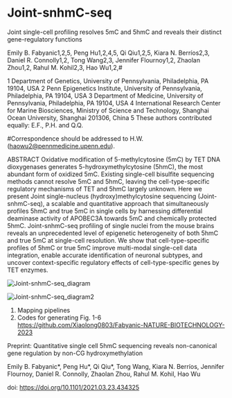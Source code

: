 # Joint-snhmC-seq

Joint single-cell profiling resolves 5mC and 5hmC and reveals their distinct gene-regulatory functions

Emily B. Fabyanic1,2,5, Peng Hu1,2,4,5, Qi Qiu1,2,5, Kiara N. Berríos2,3, Daniel R. Connolly1,2, Tong Wang2,3, Jennifer Flournoy1,2, Zhaolan Zhou1,2, Rahul M. Kohil2,3, Hao Wu1,2,#

1 Department of Genetics, University of Pennsylvania, Philadelphia, PA 19104, USA
2 Penn Epigenetics Institute, University of Pennsylvania, Philadelphia, PA 19104, USA
3 Department of Medicine, University of Pennsylvania, Philadelphia, PA 19104, USA
4 International Research Center for Marine Biosciences, Ministry of Science and Technology, Shanghai Ocean University, Shanghai 201306, China
5 These authors contributed equally: E.F., P.H. and Q.Q.

#Correspondence should be addressed to H.W. (haowu2@pennmedicine.upenn.edu).


ABSTRACT
Oxidative modification of 5-methylcytosine (5mC) by TET DNA dioxygenases generates 5-hydroxymethylcytosine (5hmC), the most abundant form of oxidized 5mC. Existing single-cell bisulfite sequencing methods cannot resolve  5mC and 5hmC, leaving the cell-type-specific regulatory mechanisms of TET and 5hmC largely unknown. Here we present Joint single-nucleus (hydroxy)methylcytosine sequencing (Joint-snhmC-seq), a scalable and quantitative approach that simultaneously profiles 5hmC and true 5mC in single cells by harnessing differential deaminase activity of APOBEC3A towards 5mC and chemically protected 5hmC. Joint-snhmC-seq profiling of single nuclei from the mouse brains reveals an unprecedented level of epigenetic heterogeneity of both 5hmC and true 5mC at single-cell resolution. We show that cell-type-specific profiles of 5hmC or true 5mC improve multi-modal single-cell data integration, enable accurate identification of neuronal subtypes, and uncover context-specific regulatory effects of cell-type-specific genes by TET enzymes.  


![Joint-snhmC-seq_diagram](https://github.com/wulabupenn/Joint-snhmC-seq/assets/33881425/c6e3e69c-dbb5-4cf7-8c7b-a809a2987933)

![Joint-snhmC-seq_diagram2](https://github.com/wulabupenn/Joint-snhmC-seq/assets/33881425/f89cbf85-fec5-477c-914b-041735466b23)


1. Mapping pipelines
2. Codes for generating Fig. 1-6
https://github.com/Xiaolong0803/Fabyanic-NATURE-BIOTECHNOLOGY-2023

Preprint: 
Quantitative single cell 5hmC sequencing reveals non-canonical gene regulation by non-CG hydroxymethylation

Emily B. Fabyanic*, Peng Hu*, Qi Qiu*, Tong Wang, Kiara N. Berríos, Jennifer Flournoy, Daniel R. Connolly, Zhaolan Zhou, Rahul M. Kohil, Hao Wu

doi: https://doi.org/10.1101/2021.03.23.434325
